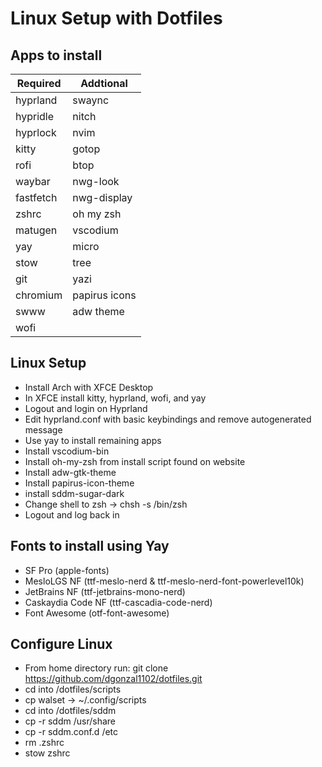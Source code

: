 # Linux Setup with Dotfiles

## Apps to install

| Required | Addtional |
| ---------| ---------|
| hyprland | swaync |
| hypridle | nitch |
| hyprlock | nvim |
| kitty | gotop |
| rofi | btop |
| waybar | nwg-look |
| fastfetch | nwg-display |
| zshrc | oh my zsh |
| matugen | vscodium |
| yay | micro |
| stow | tree |
| git | yazi |
| chromium | papirus icons |
| swww | adw theme |
| wofi |  |

## Linux Setup

- Install Arch with XFCE Desktop
- In XFCE install kitty, hyprland, wofi, and yay
- Logout and login on Hyprland
- Edit hyprland.conf with basic keybindings and remove autogenerated message
- Use yay to install remaining apps
- Install vscodium-bin
- Install oh-my-zsh from install script found on website
- Install adw-gtk-theme
- Install papirus-icon-theme
- install sddm-sugar-dark
- Change shell to zsh -> chsh -s /bin/zsh
- Logout and log back in

## Fonts to install using Yay

- SF Pro (apple-fonts)
- MesloLGS NF (ttf-meslo-nerd & ttf-meslo-nerd-font-powerlevel10k)
- JetBrains NF (ttf-jetbrains-mono-nerd)
- Caskaydia Code NF (ttf-cascadia-code-nerd)
- Font Awesome (otf-font-awesome)

## Configure Linux

- From home directory run: git clone https://github.com/dgonzal1102/dotfiles.git
- cd into /dotfiles/scripts
- cp walset -> ~/.config/scripts
- cd into /dotfiles/sddm
- cp -r sddm /usr/share
- cp -r sddm.conf.d /etc
- rm .zshrc
- stow zshrc

